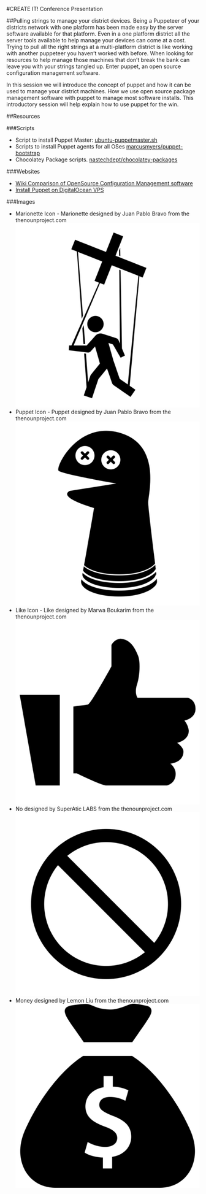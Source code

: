#CREATE IT! Conference Presentation

##Pulling strings to manage your district devices.
Being a Puppeteer of your districts network with one platform has been made easy by the server software available for that platform. Even in a one platform district all the server tools available to help manage your devices can come at a cost. Trying to pull all the right strings at a multi-platform district is like working with another puppeteer you haven’t worked with before. When looking for resources to help manage those machines that don’t break the bank can leave you with your strings tangled up. Enter puppet, an open source configuration management software.

In this session we will introduce the concept of puppet and how it can be used to manage your district machines. How we use open source package management software with puppet to manage most software installs. This introductory session will help explain how to use puppet for the win.

##Resources

###Scripts
* Script to install Puppet Master: [ubuntu-puppetmaster.sh](https://raw.githubusercontent.com/marcusmyers/puppet-bootstrap/master/ubuntu-puppetmaster.sh)
* Scripts to install Puppet agents for all OSes [marcusmyers/puppet-bootstrap](https://github.com/marcusmyers/puppet-bootstrap)
* Chocolatey Package scripts. [nastechdept/chocolatey-packages](https://bitbucket.org/nastechdept/chocolatey-packages)

###Websites
* [Wiki Comparison of OpenSource Configuration Management software](http://en.wikipedia.org/wiki/Comparison_of_open-source_configuration_management_software)
* [Install Puppet on DigitalOcean VPS](https://www.digitalocean.com/community/tutorials/how-to-install-puppet-on-a-digitalocean-vps)


###Images
*  Marionette Icon - Marionette designed by Juan Pablo Bravo from the thenounproject.com
![Marionette Icon](/icon_39200/icon_39200.png)
*  Puppet Icon - Puppet designed by Juan Pablo Bravo from the thenounproject.com
![Puppet Icon](/icon_39199/icon_39199.png)
*  Like Icon - Like designed by Marwa Boukarim from the thenounproject.com
![Like Icon](/icon_1297/icon_1297.png)
*  No designed by SuperAtic LABS from the thenounproject.com
![No Icon](/icon_35502/icon_35502.png)
* Money designed by Lemon Liu from the thenounproject.com
![Money Icon](/icon_8174/icon_8174.png)
